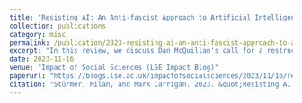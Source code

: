 ```yaml
---
title: "Resisting AI: An Anti-fascist Approach to Artificial Intelligence – review"
collection: publications
category: misc
permalink: /publication/2023-resisting-ai-an-anti-fascist-approach-to-artificial-intelligence-review
excerpt: "In this review, we discuss Dan McQuillan's call for a restructuring of artificial intelligence which prioritises the common good over an algorithmic optimisation that reinforces the marginalisation of vulnerable groups."
date: 2023-11-16
venue: "Impact of Social Sciences (LSE Impact Blog)"
paperurl: "https://blogs.lse.ac.uk/impactofsocialsciences/2023/11/16/resisting-ai-an-anti-fascist-approach-to-artificial-intelligence-review/"
citation: "Stürmer, Milan, and Mark Carrigan. 2023. &quot;Resisting AI: An Anti-fascist Approach to Artificial Intelligence – review.&quot <i>Impact of Social Sciences (LSE Impact Blog)</i>. https://blogs.lse.ac.uk/impactofsocialsciences/2023/11/16/resisting-ai-an-anti-fascist-approach-to-artificial-intelligence-review/."
---
```

